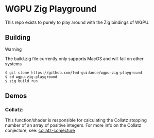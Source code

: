 # WGPU Zig Playground

This repo exists to purely to play around with the Zig bindings of WGPU.

## Building

> [!WARNING]
> The build.zig file currently only supports MacOS and will fail on other systems

```console
$ git clone https://github.com/fwd-guidance/wgpu-zig-playground
$ cd wgpu-zig-playground
$ zig build run
```


## Demos

### Collatz:

This function/shader is responsible for calculating the Collatz stopping number of an array of positive integers.
For more info on the Collatz conjecture, see: [collatz-conjecture](https://en.wikipedia.org/wiki/Collatz_conjecture)


